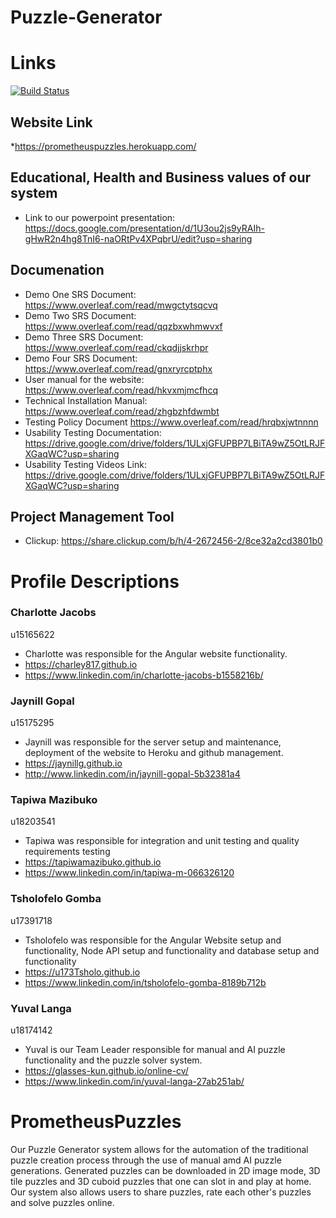 # Puzzle-Generator

# Links
[![Build Status](https://travis-ci.org/COS301-SE-2020/Puzzle-Generator.svg?branch=node%2FintegrationTesting)](https://travis-ci.org/COS301-SE-2020/Puzzle-Generator)

## Website Link
*https://prometheuspuzzles.herokuapp.com/

## Educational, Health and Business values of our system 
* Link to our powerpoint presentation: 
https://docs.google.com/presentation/d/1U3ou2js9yRAIh-gHwR2n4hg8TnI6-naORtPv4XPqbrU/edit?usp=sharing

## Documenation
* Demo One SRS Document:
https://www.overleaf.com/read/mwgctytsqcvq
* Demo Two SRS Document:
https://www.overleaf.com/read/qqzbxwhmwvxf
* Demo Three SRS Document:
https://www.overleaf.com/read/ckqdjjskrhpr
* Demo Four SRS Document:
https://www.overleaf.com/read/gnxryrcptphx
* User manual for the website:
https://www.overleaf.com/read/hkvxmjmcfhcq 
* Technical Installation Manual:
 https://www.overleaf.com/read/zhgbzhfdwmbt
 * Testing Policy Document
https://www.overleaf.com/read/hrqbxjwtnnnn
* Usability Testing Documentation: 
https://drive.google.com/drive/folders/1ULxjGFUPBP7LBiTA9wZ5OtLRJFXGaqWC?usp=sharing
* Usability Testing Videos Link:
https://drive.google.com/drive/folders/1ULxjGFUPBP7LBiTA9wZ5OtLRJFXGaqWC?usp=sharing


## Project Management Tool
* Clickup:
https://share.clickup.com/b/h/4-2672456-2/8ce32a2cd3801b0


# Profile Descriptions
### Charlotte Jacobs 
u15165622
* Charlotte was responsible for the Angular website functionality.
* https://charley817.github.io
* https://www.linkedin.com/in/charlotte-jacobs-b1558216b/

### Jaynill Gopal 
u15175295
* Jaynill was responsible for the server setup and maintenance, deployment of the website to Heroku and github management.
* https://jaynillg.github.io
* http://www.linkedin.com/in/jaynill-gopal-5b32381a4

### Tapiwa Mazibuko 
u18203541
* Tapiwa was responsible for integration and unit testing and quality requirements testing
* https://tapiwamazibuko.github.io
* https://www.linkedin.com/in/tapiwa-m-066326120

### Tsholofelo Gomba
u17391718
* Tsholofelo was responsible for the Angular Website setup and functionality, Node API setup and functionality and database setup and functionality
* https://u173Tsholo.github.io
* https://www.linkedin.com/in/tsholofelo-gomba-8189b712b

### Yuval Langa
u18174142
* Yuval is our Team Leader responsible for manual and AI puzzle functionality and the puzzle solver system.
* https://glasses-kun.github.io/online-cv/
* https://www.linkedin.com/in/yuval-langa-27ab251ab/

# PrometheusPuzzles
Our Puzzle Generator system allows for the automation of the traditional puzzle creation process through the use of manual amd AI puzzle generations. Generated puzzles can be downloaded in 2D image mode, 3D tile puzzles and 3D cuboid puzzles that one can slot in and play at home. Our system also allows users to share puzzles, rate each other's puzzles and solve puzzles online.

